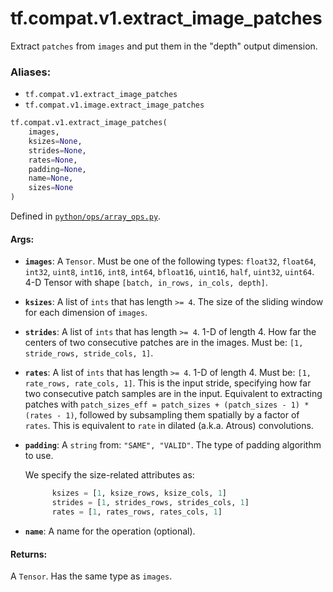 <div itemscope itemtype="http://developers.google.com/ReferenceObject">
<meta itemprop="name" content="tf.compat.v1.extract_image_patches" />
<meta itemprop="path" content="Stable" />
</div>

# tf.compat.v1.extract_image_patches

Extract `patches` from `images` and put them in the "depth" output dimension.

### Aliases:

* `tf.compat.v1.extract_image_patches`
* `tf.compat.v1.image.extract_image_patches`

``` python
tf.compat.v1.extract_image_patches(
    images,
    ksizes=None,
    strides=None,
    rates=None,
    padding=None,
    name=None,
    sizes=None
)
```



Defined in [`python/ops/array_ops.py`](/code/stable/tensorflow/python/ops/array_ops.py).

<!-- Placeholder for "Used in" -->


#### Args:


* <b>`images`</b>: A `Tensor`. Must be one of the following types: `float32`, `float64`, `int32`, `uint8`, `int16`, `int8`, `int64`, `bfloat16`, `uint16`, `half`, `uint32`, `uint64`.
  4-D Tensor with shape `[batch, in_rows, in_cols, depth]`.
* <b>`ksizes`</b>: A list of `ints` that has length `>= 4`.
  The size of the sliding window for each dimension of `images`.
* <b>`strides`</b>: A list of `ints` that has length `>= 4`.
  1-D of length 4. How far the centers of two consecutive patches are in
  the images. Must be: `[1, stride_rows, stride_cols, 1]`.
* <b>`rates`</b>: A list of `ints` that has length `>= 4`.
  1-D of length 4. Must be: `[1, rate_rows, rate_cols, 1]`. This is the
  input stride, specifying how far two consecutive patch samples are in the
  input. Equivalent to extracting patches with
  `patch_sizes_eff = patch_sizes + (patch_sizes - 1) * (rates - 1)`, followed by
  subsampling them spatially by a factor of `rates`. This is equivalent to
  `rate` in dilated (a.k.a. Atrous) convolutions.
* <b>`padding`</b>: A `string` from: `"SAME", "VALID"`.
  The type of padding algorithm to use.

  We specify the size-related attributes as:

  ```python
        ksizes = [1, ksize_rows, ksize_cols, 1]
        strides = [1, strides_rows, strides_cols, 1]
        rates = [1, rates_rows, rates_cols, 1]
  ```
* <b>`name`</b>: A name for the operation (optional).


#### Returns:

A `Tensor`. Has the same type as `images`.
